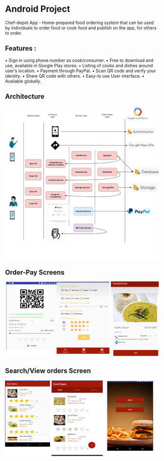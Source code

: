 # Android Project
Chef-depot App - Home-prepared food ordering system that can be used by individuals to order food or cook food and publish on the app, for others to order.


## Features :
   • Sign in using phone number as cook/consumer.
   • Free to download and use, available in Google Play stores.
   • Listing of cooks and dishes around user’s location.
   • Payment through PayPal.
   • Scan QR code and verify your identity.
   • Share QR code with others.
   • Easy-to use User interface.
   • Available globally.


## Architecture
![alt text](screenshots/architecture.png "this is the architecture")
            
## Order-Pay Screens
![alt text](screenshots/Order-pay.png "this is the home page")

## Search/View orders Screen 
![alt text](screenshots/cook-order.png "this is login window")


